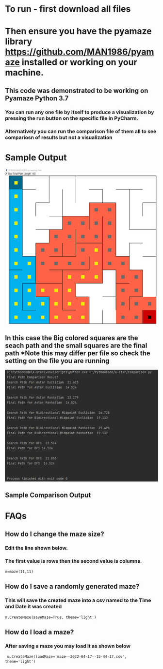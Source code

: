 # To run - first download all files
# Then ensure you have the pyamaze library https://github.com/MAN1986/pyamaze installed or working on your machine.
## This code was demonstrated to be working on Pyamaze Python 3.7
### You can run any one file by itself to produce a visualization by pressing the run button on the specific file in PyCharm. 
### Alternatively you can run the comparison file of them all to see compariosn of results but not a visualization

# Sample Output
![Sample Novel Bidirectional Graph](https://github.com/DaeganAppel/AIClass/blob/main/Images/MidBid.PNG)

## In this case the Big colored squares are the seach path and the small squares are the final path *Note this may differ per file so check the setting on the file you are running

![Sample Comparison Output for 5x5 (loopPercent=0)](https://github.com/DaeganAppel/AIClass/blob/main/Images/ComparisonOutput.PNG)
## Sample Comparison Output
# FAQs
## How do I change the maze size?
### Edit the line shown below.
### The first value is rows then the second value is columns.
```
m=maze(11,11)
```
## How do I save a randomly generated maze?
### This will save the created maze into a csv named to the Time and Date it was created
```
m.CreateMaze(saveMaze=True, theme='light')
```
## How do I load a maze?
### After saving a maze you may load it as shown below
```
 m.CreateMaze(loadMaze='maze--2022-04-17--15-44-17.csv', theme='light')
 ```
 
 
